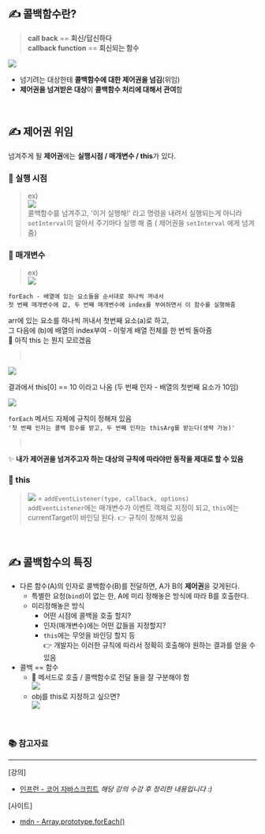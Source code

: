 ## ✍ 콜백함수란?
> **call back** == **회신/답신하다**<br>
**callback function** == **회신되는 함수**<br>

![](https://velog.velcdn.com/images/doopal2/post/852e5548-30af-48aa-b88b-e9d1c0fe0399/image.png)
+ 넘기려는 대상한테 **콜백함수에 대한 제어권을 넘김**(위임)
+ **제어권을 넘겨받은 대상**이 **콜백함수 처리에 대해서 관여**함

<br/>

## ✍ 제어권 위임 
넘겨주게 될 **제어권**에는 **실행시점 / 매개변수 / this**가 있다.
###  🔎 실행 시점 
>ex)<br>
![](https://velog.velcdn.com/images/doopal2/post/9f134e32-8f5d-4554-8e84-e461c25363b0/image.png)<br>
콜백함수를 넘겨주고, '이거 실행해!' 라고 명령을 내려서 실행되는게 아니라<br>
`setInterval`이 알아서 주기마다 실행 해 줌 ( 제어권을 `setInterval` 에게 넘겨줌)<br>
 
###  🔎 매개변수
>ex)<br>
![](https://velog.velcdn.com/images/doopal2/post/d2ce2f64-22da-4c91-8712-d749f92494c5/image.png)<br>

```
forEach - 배열에 있는 요소들을 순서대로 하나씩 꺼내서 
첫 번째 매개변수에 값, 두 번째 매개변수에 index를 부여하면서 이 함수를 실행해줌
```
arr에 있는 요소를 하나씩 꺼내서 첫번째 요소(a)로 하고, <br>
그 다음에 (b)에 배열의 index부여 - 이렇게 배열 전체를 한 번씩 돌아쥼<br>
🤔 아직 this 는 뭔지 모르겠음<br>
> <br>
![](https://velog.velcdn.com/images/doopal2/post/096cfa9f-8716-4706-9551-1a9610dddda7/image.png)<br>

결과에서 this[0] == 10 이라고 나옴 (두 번째 인자 - 배열의 첫번째 요소가 10임)<br>
>
![](https://velog.velcdn.com/images/doopal2/post/4cf0d9fc-65db-468e-a62b-bf5802d7d12a/image.png)<br>
>
`forEach`  메서드 자체에 규칙이 정해져 있음<br>
`'첫 번째 인자는 콜백 함수를 받고, 두 번째 인자는 thisArg를 받는다(생략 가능)'`<br>
><br>
✨ **내가 제어권을 넘겨주고자 하는 대상의 규칙에 따라야만 동작을 제대로 할 수 있음**

###  🔎 this
>![](https://velog.velcdn.com/images/doopal2/post/268cb135-13ff-4d4b-8e46-9f6dee74ac6d/image.png)
=
`addEventListener(type, callback, options)`<br>
`addEventListener`에는 매개변수가 이벤트 객체로 지정이 되고, `this`에는 currentTarget이 바인딩 된다. 👉 규칙이 정해져 있음<br>

<br/>

## ✍ 콜백함수의 특징
+ 다른 함수(A)의 인자로 콜백함수(B)를 전달하면, A가 B의 **제어권**을 갖게된다.
  + 특별한 요청(`bind`)이 없는 한, A에 미리 정해놓은 방식에 따라 B를 호출한다.
  + 미리정해놓은 방식
    + 어떤 시점에 콜백을 호출 할지?
    + 인자(매개변수)에는 어떤 값들을 지정할지?
    + `this`에는 무엇을 바인딩 할지 등<br>
  👉 개발자는 이러한 규칙에 따라서 정확히 호출해야 원하는 결과를 얻을 수 있음<br>
 + 콜백 == 함수
   + 🚨 메서드로 호출 / 콜백함수로 전달 둘을 잘 구분해야 함<br>
![](https://velog.velcdn.com/images/doopal2/post/363a87cc-3f35-4380-936b-ec22ca704a85/image.png)<br>
   + obj를 this로 지정하고 싶으면?<br>
   ![](https://velog.velcdn.com/images/doopal2/post/d0b8d512-7b16-4d13-8642-34bc2282776f/image.png)


<br/>

### 📚 참고자료
***
[강의]
+ [인프런 - 코어 자바스크립트](https://www.inflearn.com/course/%ED%95%B5%EC%8B%AC%EA%B0%9C%EB%85%90-javascript-flow/dashboard)
_해당 강의 수강 후 정리한 내용입니다 :)_

[사이트]
+ [mdn - Array.prototype.forEach()](https://developer.mozilla.org/ko/docs/Web/JavaScript/Reference/Global_Objects/Array/forEach)